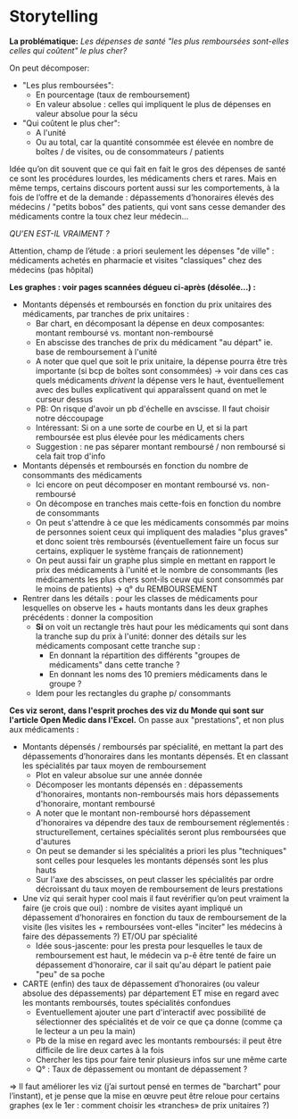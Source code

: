 # Storytelling 

**La problématique:**
*Les dépenses de santé "les plus remboursées sont-elles celles qui coûtent" le plus cher?*

On peut décomposer:
* "Les plus remboursées":
    * En pourcentage (taux de remboursement)
    * En valeur absolue : celles qui impliquent le plus de dépenses en valeur absolue pour la sécu
* "Qui coûtent le plus cher": 
    * A l'unité
    * Ou au total, car la quantité consommée est élevée en nombre de boîtes / de visites, ou de consommateurs / patients

Idée qu’on dit souvent que ce qui fait en fait le gros des dépenses de santé ce sont les procédures lourdes, les médicaments chers et rares. Mais en même temps, certains discours portent aussi sur les comportements, à la fois de l’offre et de la demande : dépassements d’honoraires élevés des médecins / "petits bobos" des patients, qui vont sans cesse demander des médicaments contre la toux chez leur médecin… 

*QU’EN EST-IL VRAIMENT ?*

Attention, champ de l’étude : a priori seulement les dépenses "de ville" : médicaments achetés en pharmacie et visites "classiques" chez des médecins (pas hôpital)

**Les graphes : voir pages scannées dégueu ci-après (désolée…) :**
* Montants dépensés et remboursés en fonction du prix unitaires des médicaments, par tranches de prix unitaires :
    * Bar chart, en décomposant la dépense en deux composantes: montant remboursé vs. montant non-remboursé
    * En abscisse des tranches de prix du médicament "au départ" ie. base de remboursement à l'unité
    * A noter que quel que soit le prix unitaire, la dépense pourra être très importante (si bcp de boîtes sont consommées) -> voir dans ces cas quels médicaments *drivent* la dépense vers le haut, éventuellement avec des bulles explicativent qui apparaîssent quand on met le curseur dessus
    * PB: On risque d'avoir un pb d'échelle en avscisse. Il faut choisir notre déccoupage 
    * Intéressant: Si on a une sorte de courbe en U, et si la part remboursée est plus élevée pour les médicaments chers
    * Suggestion : ne pas séparer montant remboursé / non remboursé si cela fait trop d'info
* Montants dépensés et remboursés en fonction du nombre de consommants des médicaments
    * Ici encore on peut décomposer en montant remboursé vs. non-remboursé
    * On décompose en tranches mais cette-fois en fonction du nombre de consommants
    * On peut s'attendre à ce que les médicaments consommés par moins de personnes soient ceux qui impliquent des maladies "plus graves" et donc soient très remboursés (éventuellement faire un focus sur certains, expliquer le système français de rationnement)
    * On peut aussi fair un graphe plus simple en mettant en rapport le prix des médicaments à l'unité et le nombre de consommants (les médicaments les plus chers sont-ils ceuw qui sont consommés par le moins de patients) -> q° du REMBOURSEMENT
* Rentrer dans les détails : pour les classes de médicaments pour lesquelles on observe les + hauts montants dans les deux graphes précédents : donner la composition
    * **Si** on voit un rectangle très haut pour les médicaments qui sont dans la tranche sup du prix à l'unité: donner des détails sur les médicaments composant cette tranche sup : 
        * En donnant la répartition des différents "groupes de médicaments" dans cette tranche ?
        * En donnant les noms des 10 premiers médicaments dans le groupe ?  
    * Idem pour les rectangles du graphe p/ consommants
    
**Ces viz seront, dans l'esprit proches des viz du Monde qui sont sur l'article Open Medic dans l'Excel.**
On passe aux "prestations", et non plus aux médicaments : 

* Montants dépensés / remboursés par spécialité, en mettant la part des dépassements d’honoraires dans les montants dépensés. Et en classant les spécialités par taux moyen de remboursement
    * Plot en valeur absolue sur une année donnée
    * Décomposer les montants dépensés en : dépassements d'honoraires, montants non-remboursés mais hors dépassements d'honoraire, montant remboursé
    * A noter que le montant non-remboursé hors dépassement d'honoraires va dépendre des taux de remboursement réglementés : structurellement, certaines spécialités seront plus remboursées que d'autures
    * On peut se demander si les spécialités a priori les plus "techniques" sont celles pour lesqueles les montants dépensés sont les plus hauts
    * Sur l'axe des abscisses, on peut classer les spécialités par ordre décroissant du taux moyen de remboursement de leurs prestations
* Une viz qui serait hyper cool mais il faut revérifier qu’on peut vraiment la faire (je crois que oui) : nombre de visites ayant impliqué un dépassement d’honoraires en fonction du taux de remboursement de la visite (les visites les + remboursées vont-elles "inciter" les médecins à faire des dépassements ?) ET/OU par spécialité 
    * Idée sous-jascente: pour les presta pour lesquelles le taux de remboursement est haut, le médecin va p-ê être tenté de faire un dépassement d'honoraire, car il sait qu'au départ le patient paie "peu" de sa poche
* CARTE (enfin) des taux de dépassement d’honoraires (ou valeur absolue des dépassements) par département ET mise en regard avec les montants remboursés, toutes spécialités confondues
    * Eventuellement ajouter une part d'interactif avec possibilité de sélectionner des  spécialités et de voir ce que ça donne (comme ça le lecteur a un peu la main)
    * Pb de la mise en regard avec les montants remboursés: il peut être difficile de lire deux cartes à la fois
    * Chercher les tips pour faire tenir plusieurs infos sur une même carte
    * Q° : Taux de dépassement ou montant de dépassement ?


=> Il faut améliorer les viz (j’ai surtout pensé en termes de "barchart" pour l’instant), et je pense que la mise en œuvre peut être reloue pour certains graphes (ex le 1er : comment choisir les «tranches» de prix unitaires ?)

